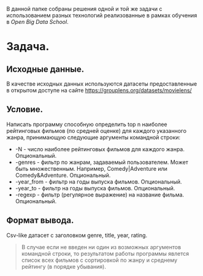 В данной папке собраны решения одной и той же задачи с использованием разных технологий реализованные в рамках обучения в *Open Big Data School*. 

# Задача.

## Исходные данные.

В качестве исходных данных используются датасеты предоставленные в открытом доступе на сайте https://grouplens.org/datasets/movielens/

## Условие. 

Написать программу способную определить top n наиболее рейтинговых фильмов (по средней оценке) для каждого указанного жанра, принимающую следующие аргументы командной строки: 

* -N		- число наиболее рейтинговых фильмов для каждого жанра. Опциональный.
* -genres		- фильтр по жанрам, задаваемый пользователем. Может быть множественным. Например, Comedy|Adventure или Comedy&Adventure. Опциональный.
* -year_from 	- фильтр на годы выпуска фильмов. Опциональный.
* -year_to          - фильтр на годы выпуска фильмов. Опциональный.
* -regexp           - фильтр (регулярное выражение) на название фильма. Опциональный.

## Формат вывода.

Сsv-like датасет с заголовком genre, title, year, rating.

> В случае если не введен ни один из возможных аргументов командной строки, то результатом работы программы явлется список всех фильмов с сортировкой по жанру и среднему рейтингу (в порядке убывания).


